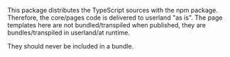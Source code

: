 This package distributes the TypeScript sources with the npm package.
Therefore, the core/pages code is delivered to userland "as is".
The page templates here are not bundled/transpiled when published,
they are bundles/transpiled in userland/at runtime.

They should never be included in a bundle.